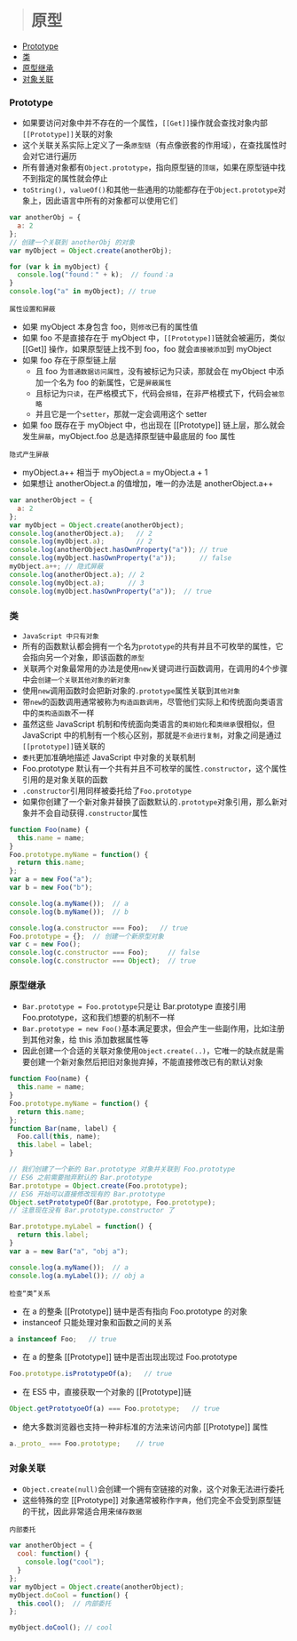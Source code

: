 
> # 原型

* [Prototype](#Prototype)
* [类](#类)
* [原型继承](#原型继承)
* [对象关联](#对象关联)

### Prototype
* 如果要访问对象中并不存在的一个属性，`[[Get]]`操作就会查找对象内部`[[Prototype]]`关联的对象
* 这个关联关系实际上定义了一条`原型链`（有点像嵌套的作用域），在查找属性时会对它进行遍历
* 所有普通对象都有`Object.prototype`，指向原型链的`顶端`，如果在原型链中找不到指定的属性就会停止
* `toString(), valueOf()`和其他一些通用的功能都存在于`Object.prototype`对象上，因此语言中所有的对象都可以使用它们

```JavaScript
var anotherObj = {
  a: 2
};
// 创建一个关联到 anotherObj 的对象
var myObject = Object.create(anotherObj);

for (var k in myObject) {
  console.log("found：" + k);  // found：a
}
console.log("a" in myObject); // true
```

`属性设置和屏蔽`
* 如果 myObject 本身包含 foo，则`修改`已有的属性值
* 如果 foo 不是直接存在于 myObject 中，`[[Prototype]]`链就会被遍历，类似 [[Get]] 操作，如果原型链上找不到 foo，foo 就会`直接被添加`到 myObject
* 如果 foo 存在于原型链上层
  * 且 foo 为`普通数据访问属性`，没有被标记为只读，那就会在 myObject 中添加一个名为 foo 的新属性，它是`屏蔽属性`
  * 且标记为`只读`，在严格模式下，代码会`报错`，在非严格模式下，代码会`被忽略`
  * 并且它是一个`setter`，那就一定会调用这个 setter
* 如果 foo 既存在于 myObject 中，也出现在 [[Prototype]] 链上层，那么就会发生`屏蔽`，myObject.foo 总是选择原型链中最底层的 foo 属性

`隐式产生屏蔽`
* myObject.a++ 相当于 myObject.a = myObject.a + 1
* 如果想让 anotherObject.a 的值增加，唯一的办法是 anotherObject.a++

```JavaScript
var anotherObject = {
  a: 2
};
var myObject = Object.create(anotherObject);
console.log(anotherObject.a);   // 2
console.log(myObject.a);        // 2
console.log(anotherObject.hasOwnProperty("a")); // true
console.log(myObject.hasOwnProperty("a"));      // false
myObject.a++; // 隐式屏蔽
console.log(anotherObject.a); // 2
console.log(myObject.a);      // 3
console.log(myObject.hasOwnProperty("a"));  // true
```

### 类
* `JavaScript 中只有对象`
* 所有的函数默认都会拥有一个名为`prototype`的共有并且不可枚举的属性，它会指向另一个对象，即该函数的`原型`
* 关联两个对象最常用的办法是使用`new`关键词进行函数调用，在调用的4个步骤中会`创建一个关联其他对象的新对象`
* 使用`new`调用函数时会把新对象的`.prototype`属性关联到`其他对象`
* 带`new`的函数调用通常被称为`构造函数调用`，尽管他们实际上和传统面向类语言中的`类构造函数`不一样
* 虽然这些 JavaScript 机制和传统面向类语言的`类初始化`和`类继承`很相似，但 JavaScript 中的机制有一个核心区别，那就是`不会进行复制`，对象之间是通过`[[prototype]]`链关联的
* `委托`更加准确地描述 JavaScript 中对象的关联机制
* Foo.prototype 默认有一个共有并且不可枚举的属性`.constructor`，这个属性引用的是对象关联的函数
* `.constructor`引用同样被委托给了`Foo.prototype`
* 如果你创建了一个新对象并替换了函数默认的`.prototype`对象引用，那么新对象并不会自动获得`.constructor`属性

```JavaScript
function Foo(name) {
  this.name = name;
}
Foo.prototype.myName = function() {
  return this.name;
};
var a = new Foo("a");
var b = new Foo("b");

console.log(a.myName());  // a
console.log(b.myName());  // b

console.log(a.constructor === Foo);   // true
Foo.prototype = {};  // 创建一个新原型对象
var c = new Foo();
console.log(c.constructor === Foo);     // false
console.log(c.constructor === Object);  // true
```

### 原型继承
* `Bar.prototype = Foo.prototype`只是让 Bar.prototype 直接引用 Foo.prototype，这和我们想要的机制不一样
* `Bar.prototype = new Foo()`基本满足要求，但会产生一些副作用，比如注册到其他对象，给 this 添加数据属性等
* 因此创建一个合适的关联对象使用`Object.create(..)`，它唯一的缺点就是需要创建一个新对象然后把旧对象抛弃掉，不能直接修改已有的默认对象

```JavaScript
function Foo(name) {
  this.name = name;
}
Foo.prototype.myName = function() {
  return this.name;
};
function Bar(name, label) {
  Foo.call(this, name);
  this.label = label;
}

// 我们创建了一个新的 Bar.prototype 对象并关联到 Foo.prototype
// ES6 之前需要抛弃默认的 Bar.prototype
Bar.prototype = Object.create(Foo.prototype);
// ES6 开始可以直接修改现有的 Bar.prototype
Object.setPrototypeOf(Bar.prototype, Foo.prototype);
// 注意现在没有 Bar.prototype.constructor 了

Bar.prototype.myLabel = function() {
  return this.label;
}
var a = new Bar("a", "obj a");

console.log(a.myName());  // a
console.log(a.myLabel()); // obj a
```

`检查“类”关系`
* 在 a 的整条 [[Prototype]] 链中是否有指向 Foo.prototype 的对象
* instanceof 只能处理对象和函数之间的关系

```JavaScript
a instanceof Foo;   // true
```

* 在 a 的整条 [[Prototype]] 链中是否出现出现过 Foo.prototype

```JavaScript
Foo.prototype.isPrototypeOf(a);   // true
```

* 在 ES5 中，直接获取一个对象的 [[Prototype]]链

```JavaScript
Object.getPrototyoeOf(a) === Foo.prototype;   // true
```

* 绝大多数浏览器也支持一种非标准的方法来访问内部 [[Prototype]] 属性

```JavaScript
a._proto_ === Foo.prototype;    // true
```

### 对象关联
* `Object.create(null)`会创建一个拥有空链接的对象，这个对象无法进行委托
* 这些特殊的空 [[Prototype]] 对象通常被称作`字典`，他们完全不会受到原型链的干扰，因此非常适合用来`储存数据`

`内部委托`
```JavaScript
var anotherObject = {
  cool: function() {
    console.log("cool");
  }
};
var myObject = Object.create(anotherObject);
myObject.doCool = function() {
  this.cool();  // 内部委托
};

myObject.doCool(); // cool
```
